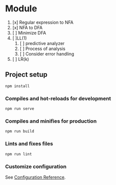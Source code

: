 # Module
1. [x] Regular expression to NFA
2. [x] NFA to DFA
3. [ ] Minimize DFA
4. [ ]LL(1)
   1. [ ] predictive analyzer
   2. [ ] Process of analysis
   3. [ ] Consider error handling
5. [ ] LR(k)


## Project setup
```
npm install
```

### Compiles and hot-reloads for development
```
npm run serve
```

### Compiles and minifies for production
```
npm run build
```

### Lints and fixes files
```
npm run lint
```

### Customize configuration
See [Configuration Reference](https://cli.vuejs.org/config/).

